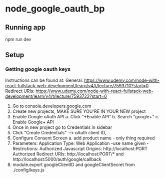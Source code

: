 # node_google_oauth_bp

## Running app
npm run dev

## Setup

### Getting google oauth keys

Instructions can be found at:
General: https://www.udemy.com/node-with-react-fullstack-web-development/learn/v4/t/lecture/7593710?start=0
Redirect URIs: https://www.udemy.com/node-with-react-fullstack-web-development/learn/v4/t/lecture/7593722?start=0

1. Go to console.developers.google.com
2. Create new projects, MAKE SURE YOU'RE IN YOUR NEW project
3. Enable Google oAuth API
  a. Click "+Enable API"
  b. Search "google+"
  c. Enable Google+ API
4. Once in new project go to Credentials in sidebar
5. Click "Create Credentials" --> oAuth client ID,
6. Configure Consent Screen
  a. add product name - only thing required
7. Parameters:
    Application Type: Web Application
      -use name given
      -Restrictions:
        Authorized Javascript Origins: http://localhost:PORT
        Authorized Redirect URIs: http://localhost:PORT/* and http://localhost:5000/auth/google/callback
8. module.export googleClientID and googleClientSecret from ./config/keys.js

